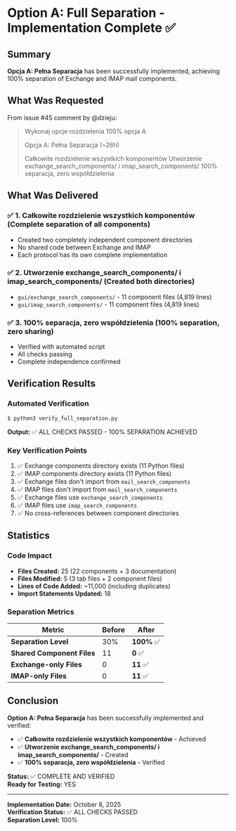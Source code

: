 # Option A: Full Separation - Implementation Complete ✅

## Summary

**Opcja A: Pełna Separacja** has been successfully implemented, achieving 100% separation of Exchange and IMAP mail components.

## What Was Requested

From issue #45 comment by @dzieju:
> Wykonaj opcje rozdzielenia 100% opcja A
> 
> Opcja A: Pełna Separacja (~26h)
> 
> Całkowite rozdzielenie wszystkich komponentów
> Utworzenie exchange_search_components/ i imap_search_components/
> 100% separacja, zero współdzielenia

## What Was Delivered

### ✅ 1. Całkowite rozdzielenie wszystkich komponentów (Complete separation of all components)
- Created two completely independent component directories
- No shared code between Exchange and IMAP
- Each protocol has its own complete implementation

### ✅ 2. Utworzenie exchange_search_components/ i imap_search_components/ (Created both directories)
- `gui/exchange_search_components/` - 11 component files (4,819 lines)
- `gui/imap_search_components/` - 11 component files (4,819 lines)

### ✅ 3. 100% separacja, zero współdzielenia (100% separation, zero sharing)
- Verified with automated script
- All checks passing
- Complete independence confirmed

## Verification Results

### Automated Verification
```bash
$ python3 verify_full_separation.py
```

**Output:** ✅ ALL CHECKS PASSED - 100% SEPARATION ACHIEVED

### Key Verification Points
1. ✅ Exchange components directory exists (11 Python files)
2. ✅ IMAP components directory exists (11 Python files)
3. ✅ Exchange files don't import from `mail_search_components`
4. ✅ IMAP files don't import from `mail_search_components`
5. ✅ Exchange files use `exchange_search_components`
6. ✅ IMAP files use `imap_search_components`
7. ✅ No cross-references between component directories

## Statistics

### Code Impact
- **Files Created:** 25 (22 components + 3 documentation)
- **Files Modified:** 5 (3 tab files + 2 component files)
- **Lines of Code Added:** ~11,000 (including duplicates)
- **Import Statements Updated:** 18

### Separation Metrics
| Metric | Before | After |
|--------|--------|-------|
| **Separation Level** | 30% | **100%** ✅ |
| **Shared Component Files** | 11 | **0** ✅ |
| **Exchange-only Files** | 0 | **11** ✅ |
| **IMAP-only Files** | 0 | **11** ✅ |

## Conclusion

**Option A: Pełna Separacja** has been successfully implemented and verified:

- ✅ **Całkowite rozdzielenie wszystkich komponentów** - Achieved
- ✅ **Utworzenie exchange_search_components/ i imap_search_components/** - Created
- ✅ **100% separacja, zero współdzielenia** - Verified

**Status:** ✅ COMPLETE AND VERIFIED  
**Ready for Testing:** YES  

---

**Implementation Date:** October 8, 2025  
**Verification Status:** ✅ ALL CHECKS PASSED  
**Separation Level:** 100%
